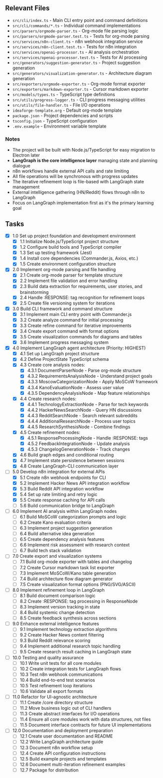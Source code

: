 ## Relevant Files

- `src/cli/index.ts` - Main CLI entry point and command definitions
- `src/cli/commands/*.ts` - Individual command implementations
- `src/parsers/orgmode-parser.ts` - Org-mode file parsing logic
- `src/parsers/orgmode-parser.test.ts` - Tests for org-mode parsing
- `src/services/n8n-client.ts` - n8n webhook integration service
- `src/services/n8n-client.test.ts` - Tests for n8n integration
- `src/services/openai-processor.ts` - AI analysis orchestration
- `src/services/openai-processor.test.ts` - Tests for AI processing
- `src/generators/suggestion-generator.ts` - Project suggestion generation
- `src/generators/visualization-generator.ts` - Architecture diagram generation
- `src/exporters/orgmode-exporter.ts` - Org-mode format exporter
- `src/exporters/markdown-exporter.ts` - Cursor markdown exporter
- `src/models/types.ts` - TypeScript type definitions
- `src/utils/progress-logger.ts` - CLI progress messaging utilities
- `src/utils/file-handler.ts` - File I/O operations
- `ideaforge-template.org` - Default org-mode template
- `package.json` - Project dependencies and scripts
- `tsconfig.json` - TypeScript configuration
- `.env.example` - Environment variable template

### Notes

- The project will be built with Node.js/TypeScript for easy migration to Electron later
- **LangGraph is the core intelligence layer** managing state and planning dialogue
- n8n workflows handle external API calls and rate limiting
- All file operations will be synchronous with progress updates
- The iterative refinement loop is file-based with LangGraph state management
- External intelligence gathering (HN/Reddit) flows through n8n to LangGraph
- Focus on LangGraph implementation first as it's the primary learning goal

## Tasks

- [x] 1.0 Set up project foundation and development environment
  - [x] 1.1 Initialize Node.js/TypeScript project structure
  - [x] 1.2 Configure build tools and TypeScript compiler
  - [x] 1.3 Set up testing framework (Jest)
  - [x] 1.4 Install core dependencies (Commander.js, Axios, etc.)
  - [x] 1.5 Create environment configuration structure

- [x] 2.0 Implement org-mode parsing and file handling
  - [x] 2.1 Create org-mode parser for template structure
  - [x] 2.2 Implement file validation and error handling
  - [x] 2.3 Build data extraction for requirements, user stories, and brainstorming
  - [x] 2.4 Handle :RESPONSE: tag recognition for refinement loops
  - [x] 2.5 Create file versioning system for iterations

- [x] 3.0 Build CLI framework and command structure
  - [x] 3.1 Implement main CLI entry point with Commander.js
  - [x] 3.2 Create analyze command for initial processing
  - [x] 3.3 Create refine command for iterative improvements
  - [x] 3.4 Create export command with format options
  - [x] 3.5 Create visualization commands for diagrams and tables
  - [x] 3.6 Implement progress messaging system

- [x] 4.0 Implement LangGraph agent architecture (Priority: HIGHEST)
  - [x] 4.1 Set up LangGraph project structure
  - [x] 4.2 Define ProjectState TypeScript schema
  - [x] 4.3 Create core analysis nodes:
    - [x] 4.3.1 DocumentParserNode - Parse org-mode structure
    - [x] 4.3.2 RequirementsAnalysisNode - Understand project goals
    - [x] 4.3.3 MoscowCategorizationNode - Apply MoSCoW framework
    - [x] 4.3.4 KanoEvaluationNode - Assess user value
    - [x] 4.3.5 DependencyAnalysisNode - Map feature relationships
  - [x] 4.4 Create research nodes:
    - [x] 4.4.1 TechnologyExtractionNode - Parse for tech keywords
    - [x] 4.4.2 HackerNewsSearchNode - Query HN discussions
    - [x] 4.4.3 RedditSearchNode - Search relevant subreddits
    - [x] 4.4.4 AdditionalResearchNode - Process user topics
    - [x] 4.4.5 ResearchSynthesisNode - Combine findings
  - [x] 4.5 Create refinement nodes:
    - [x] 4.5.1 ResponseProcessingNode - Handle :RESPONSE: tags
    - [x] 4.5.2 FeedbackIntegrationNode - Update analysis
    - [x] 4.5.3 ChangelogGenerationNode - Track changes
  - [x] 4.6 Build graph edges and conditional routing
  - [x] 4.7 Implement state persistence between sessions
  - [x] 4.8 Create LangGraph-CLI communication layer

- [ ] 5.0 Develop n8n integration for external APIs
  - [x] 5.1 Create n8n webhook endpoints for CLI
  - [x] 5.2 Implement Hacker News API integration workflow
  - [x] 5.3 Build Reddit API integration workflow
  - [x] 5.4 Set up rate limiting and retry logic
  - [x] 5.5 Create response caching for API calls
  - [ ] 5.6 Build communication bridge to LangGraph

- [ ] 6.0 Implement AI analysis within LangGraph nodes
  - [ ] 6.1 Build MoSCoW categorization prompts and logic
  - [ ] 6.2 Create Kano evaluation criteria
  - [ ] 6.3 Implement project suggestion generation
  - [ ] 6.4 Build alternative idea generation
  - [ ] 6.5 Create dependency analysis features
  - [ ] 6.6 Implement risk assessment with research context
  - [ ] 6.7 Build tech stack validation

- [ ] 7.0 Create export and visualization systems
  - [ ] 7.1 Build org-mode exporter with tables and changelog
  - [ ] 7.2 Create Cursor markdown task list exporter
  - [ ] 7.3 Implement MoSCoW/Kano table generation
  - [ ] 7.4 Build architecture flow diagram generator
  - [ ] 7.5 Create visualization format options (PNG/SVG/ASCII)

- [ ] 8.0 Implement refinement loop in LangGraph
  - [ ] 8.1 Build document comparison logic
  - [ ] 8.2 Create :RESPONSE: tag processing in ResponseNode
  - [ ] 8.3 Implement version tracking in state
  - [ ] 8.4 Build systemic change detection
  - [ ] 8.5 Create feedback synthesis across sections

- [ ] 9.0 Enhance external intelligence features
  - [ ] 9.1 Implement technology extraction algorithms
  - [ ] 9.2 Create Hacker News content filtering
  - [ ] 9.3 Build Reddit relevance scoring
  - [ ] 9.4 Implement additional research topic handling
  - [ ] 9.5 Create research result caching in LangGraph state

- [ ] 10.0 Testing and quality assurance
  - [ ] 10.1 Write unit tests for all core modules
  - [ ] 10.2 Create integration tests for LangGraph flows
  - [ ] 10.3 Test n8n webhook communications
  - [ ] 10.4 Build end-to-end test scenarios
  - [ ] 10.5 Test refinement loop iterations
  - [ ] 10.6 Validate all export formats

- [ ] 11.0 Refactor for UI-agnostic architecture
  - [ ] 11.1 Create /core directory structure
  - [ ] 11.2 Move business logic out of CLI handlers
  - [ ] 11.3 Create abstract interfaces for I/O operations
  - [ ] 11.4 Ensure all core modules work with data structures, not files
  - [ ] 11.5 Document interface contracts for future UI implementations

- [ ] 12.0 Documentation and deployment preparation
  - [ ] 12.1 Create user documentation and README
  - [ ] 12.2 Write LangGraph architecture guide
  - [ ] 12.3 Document n8n workflow setup
  - [ ] 12.4 Create API configuration instructions
  - [ ] 12.5 Build example projects and templates
  - [ ] 12.6 Document multi-iteration refinement examples
  - [ ] 12.7 Package for distribution